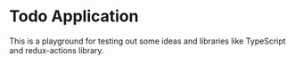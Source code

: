 # Todo Application

This is a playground for testing out some ideas and libraries like TypeScript and redux-actions library.
